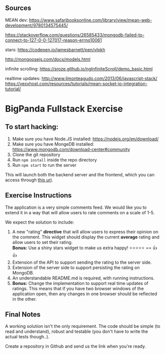 ## Sources

MEAN dev: https://www.safaribooksonline.com/library/view/mean-web-development/9780134575445/

https://stackoverflow.com/questions/26585433/mongodb-failed-to-connect-to-127-0-0-127017-reason-errno10061

stars: https://codepen.io/jamesbarnett/pen/vlpkh

http://mongoosejs.com/docs/models.html

infinite scrolling: https://sroze.github.io/ngInfiniteScroll/demo_basic.html

realtime updates: http://www.jlmonteagudo.com/2013/06/javascript-stack/
https://vexxhost.com/resources/tutorials/mean-socket-io-integration-tutorial/



# BigPanda Fullstack Exercise

## To start hacking:

1. Make sure you have Node.JS installed: https://nodejs.org/en/download/
1. Make sure you have MongeDB installed:  https://www.mongodb.com/download-center#community
1. Clone the git repository
1. Run `npm install` inside the repo directory
1. Run `npm start` to run the server

This will launch both the backend server and the frontend, which you can access through [this url](http://localhost:3000).

## Exercise Instructions

The application is a very simple comments feed. We would like you to extend it in a way that will allow users to rate comments on a scale of 1-5.

We expect the solution to include:

1. A new "rating" **directive** that will allow users to express their opinion on the comment. This widget should display the current **average** rating and allow users to set their rating.  
**Bonus:** Use a shiny stars widget to make us extra happy! :star::star::star::star::star: == :+1::+1:
1. Extension of the API to support sending the rating to the server side.
1. Extension of the server side to support persisting the rating on MongoDB.
1. An understandable README.md is required, with running instructions.
1. **Bonus:** Change the implementation to support real time updates of ratings. This means that if you have two browser windows of the application open, then any changes in one browser should be reflected in the other.

## Final Notes

A working solution isn't the only requirement. The code should be simple (to read and understand), robust and testable (you don't have to write the actual tests though..).

Create a repository in Github and send us the link when you're ready.
